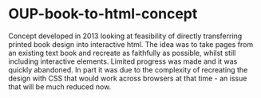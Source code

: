 # OUP-book-to-html-concept

Concept developed in 2013 looking at feasibility of directly transferring printed book design into interactive html.
The idea was to take pages from an existing text book and recreate as faithfully as possible, whilst still including interactive elements.
Limited progress was made and it was quickly abandoned. In part it was due to the complexity of recreating the design with CSS that would work across browsers at that time - an issue that will be much reduced now.
